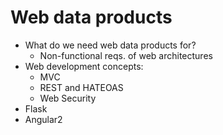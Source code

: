 # Web data products    

- What do we need web data products for?  
  - Non-functional reqs. of web architectures  
- Web development concepts:  
  - MVC  
  - REST and HATEOAS  
  - Web Security  
- Flask  
- Angular2  
